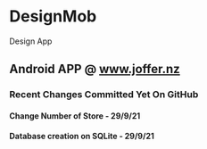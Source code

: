 # DesignMob
Design App

## Android APP @ www.joffer.nz

### Recent Changes Committed Yet On GitHub

#### Change Number of Store - 29/9/21
#### Database creation on SQLite - 29/9/21

